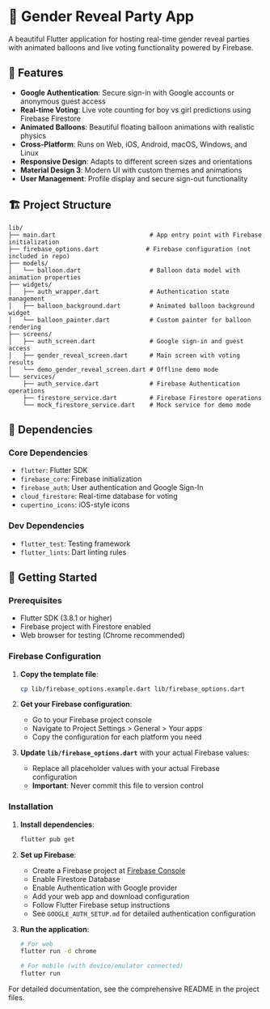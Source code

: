 # 🎉 Gender Reveal Party App

A beautiful Flutter application for hosting real-time gender reveal parties with animated balloons and live voting functionality powered by Firebase.

## 📱 Features

- **Google Authentication**: Secure sign-in with Google accounts or anonymous guest access
- **Real-time Voting**: Live vote counting for boy vs girl predictions using Firebase Firestore
- **Animated Balloons**: Beautiful floating balloon animations with realistic physics
- **Cross-Platform**: Runs on Web, iOS, Android, macOS, Windows, and Linux
- **Responsive Design**: Adapts to different screen sizes and orientations
- **Material Design 3**: Modern UI with custom themes and animations
- **User Management**: Profile display and secure sign-out functionality

## 🏗️ Project Structure

```
lib/
├── main.dart                          # App entry point with Firebase initialization
├── firebase_options.dart             # Firebase configuration (not included in repo)
├── models/
│   └── balloon.dart                   # Balloon data model with animation properties
├── widgets/
│   ├── auth_wrapper.dart              # Authentication state management
│   ├── balloon_background.dart        # Animated balloon background widget
│   └── balloon_painter.dart           # Custom painter for balloon rendering
├── screens/
│   ├── auth_screen.dart               # Google sign-in and guest access
│   ├── gender_reveal_screen.dart      # Main screen with voting results
│   └── demo_gender_reveal_screen.dart # Offline demo mode
└── services/
    ├── auth_service.dart              # Firebase Authentication operations
    ├── firestore_service.dart         # Firebase Firestore operations
    └── mock_firestore_service.dart    # Mock service for demo mode
```

## 🔧 Dependencies

### Core Dependencies
- `flutter`: Flutter SDK
- `firebase_core`: Firebase initialization
- `firebase_auth`: User authentication and Google Sign-In
- `cloud_firestore`: Real-time database for voting
- `cupertino_icons`: iOS-style icons

### Dev Dependencies
- `flutter_test`: Testing framework
- `flutter_lints`: Dart linting rules

## 🚀 Getting Started

### Prerequisites
- Flutter SDK (3.8.1 or higher)
- Firebase project with Firestore enabled
- Web browser for testing (Chrome recommended)

### Firebase Configuration
1. **Copy the template file**:
   ```bash
   cp lib/firebase_options.example.dart lib/firebase_options.dart
   ```

2. **Get your Firebase configuration**:
   - Go to your Firebase project console
   - Navigate to Project Settings > General > Your apps
   - Copy the configuration for each platform you need

3. **Update `lib/firebase_options.dart`** with your actual Firebase values:
   - Replace all placeholder values with your actual Firebase configuration
   - **Important**: Never commit this file to version control

### Installation

1. **Install dependencies**:
   ```bash
   flutter pub get
   ```

2. **Set up Firebase**:
   - Create a Firebase project at [Firebase Console](https://console.firebase.google.com)
   - Enable Firestore Database
   - Enable Authentication with Google provider
   - Add your web app and download configuration
   - Follow Flutter Firebase setup instructions
   - See `GOOGLE_AUTH_SETUP.md` for detailed authentication configuration

3. **Run the application**:
   ```bash
   # For web
   flutter run -d chrome
   
   # For mobile (with device/emulator connected)
   flutter run
   ```

For detailed documentation, see the comprehensive README in the project files.
